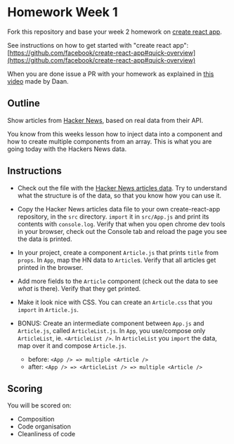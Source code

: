 # Homework Week 1

Fork this repository and base your week 2 homework on [create react app](https://github.com/facebook/create-react-app#quick-overview).

See instructions on how to get started with "create react app":
[https://github.com/facebook/create-react-app#quick-overview](https://github.com/facebook/create-react-app#quick-overview)

When you are done issue a PR with your homework as explained in [this video](https://www.youtube.com/watch?v=-o0yomUVVpU&index=2&list=PLVYDhqbgYpYUGxRdtQdYVE5Q8h3bt6SIA) made by Daan.

## Outline

Show articles from [Hacker News](https://news.ycombinator.com/), based on real data from their API.

You know from this weeks lesson how to inject data into a component and how to create multiple components from an array. This is what you are going today with the Hackers News data.

## Instructions

- Check out the file with the [Hacker News articles data](W2-data.js). Try to understand what the structure is of the data, so that you know how you can use it.

- Copy the Hacker News articles data file to your own create-react-app repository, in the `src` directory. `import` it in `src/App.js` and print its contents with `console.log`. Verify that when you open chrome dev tools in your browser, check out the Console tab and reload the page you see the data is printed.

- In your project, create a component `Article.js` that prints `title` from `props`. In `App`, map the HN data to `Article`s. Verify that all articles get printed in the browser.

- Add more fields to the `Article` component (check out the data to see _what_ is there). Verify that they get printed.

- Make it look nice with CSS. You can create an `Article.css` that you `import` in `Article.js`.

- BONUS: Create an intermediate component between `App.js` and `Article.js`, called `ArticleList.js`. In `App`, you use/compose only `ArticleList`, ie. `<ArticleList />`. In `ArticleList` you `import` the data, map over it and compose `Article.js`.
  - before:
  `<App /> => multiple <Article />`
  - after:
  `<App /> => <ArticleList /> => multiple <Article />`

## Scoring

You will be scored on:

- Composition
- Code organisation
- Cleanliness of code
